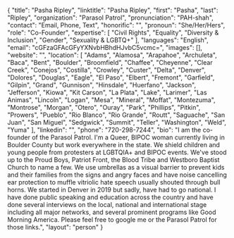{
  "title": "Pasha Ripley",
  "linktitle": "Pasha Ripley",
  "first": "Pasha",
  "last": "Ripley",
  "organization": "Parasol Patrol",
  "pronunciation": "PAH-shah",
  "contact": "Email, Phone, Text",
  "honorific": "",
  "pronoun": "She/Her/Hers",
  "role": "Co-Founder",
  "expertise": [
    "Civil Rights",
    "Equality",
    "Diversity & Inclusion",
    "Gender",
    "Sexuality & LGBTQ+"
  ],
  "languages": "English",
  "email": "cGFzaGFAcGFyYXNvbHBhdHJvbC5vcmc=",
  "images": [],
  "website": "",
  "location": [
    "Adams",
    "Alamosa",
    "Arapahoe",
    "Archuleta",
    "Baca",
    "Bent",
    "Boulder",
    "Broomfield",
    "Chaffee",
    "Cheyenne",
    "Clear Creek",
    "Conejos",
    "Costilla",
    "Crowley",
    "Custer",
    "Delta",
    "Denver",
    "Dolores",
    "Douglas",
    "Eagle",
    "El Paso",
    "Elbert",
    "Fremont",
    "Garfield",
    "Gilpin",
    "Grand",
    "Gunnison",
    "Hinsdale",
    "Huerfano",
    "Jackson",
    "Jefferson",
    "Kiowa",
    "Kit Carson",
    "La Plata",
    "Lake",
    "Larimer",
    "Las Animas",
    "Lincoln",
    "Logan",
    "Mesa",
    "Mineral",
    "Moffat",
    "Montezuma",
    "Montrose",
    "Morgan",
    "Otero",
    "Ouray",
    "Park",
    "Phillips",
    "Pitkin",
    "Prowers",
    "Pueblo",
    "Rio Blanco",
    "Rio Grande",
    "Routt",
    "Saguache",
    "San Juan",
    "San Miguel",
    "Sedgwick",
    "Summit",
    "Teller",
    "Washington",
    "Weld",
    "Yuma"
  ],
  "linkedin": "",
  "phone": "720-298-7244",
  "bio": "I am the co-founder of the Parasol Patrol.  I'm a Queer, BIPOC woman currently living in Boulder County but work everywhere in the state.  We shield children and young people from protesters at LGBTQIA+ and BIPOC events.  We've stood up to the Proud Boys, Patriot Front, the Blood Tribe and Westboro Baptist Church to name a few.  We use umbrellas as a visual barrier to prevent kids and their families from the signs and angry faces and have noise cancelling ear protection to muffle vitriolic hate speech usually shouted through bull horns.  We started in Denver in 2019 but sadly, have had to go national.  I have done public speaking and education across the country and have done several interviews on the local, national and international stage including all major networks, and several prominent programs like Good Morning America.  Please feel free to google me or the Parasol Patrol for those links.",
  "layout": "person"
}